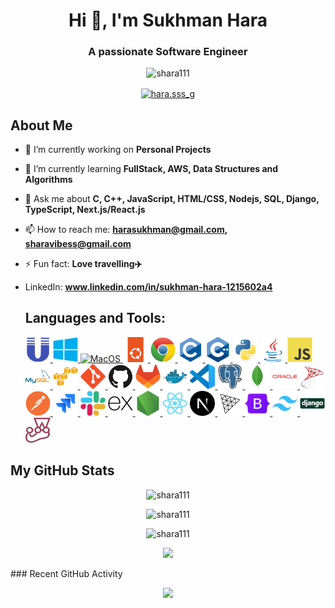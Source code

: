 <h1 align="center">Hi 👋, I'm Sukhman Hara</h1>
<h3 align="center">A passionate Software Engineer</h3>

<p align="center">
  <img src="https://komarev.com/ghpvc/?username=shara111&label=Profile%20views&color=0e75b6&style=flat" alt="shara111" />
</p>

<p align="center">
  <a href="https://instagram.com/hara.sss_g" target="blank">
    <img align="center" src="https://raw.githubusercontent.com/rahuldkjain/github-profile-readme-generator/master/src/images/icons/Social/instagram.svg" alt="hara.sss_g" height="30" width="40" />
  </a>
</p>





## About Me
- 🔭 I’m currently working on **Personal Projects**
- 🌱 I’m currently learning **FullStack, AWS, Data Structures and Algorithms**
- 💬 Ask me about **C, C++, JavaScript, HTML/CSS, Nodejs, SQL, Django, TypeScript, Next.js/React.js**
- 📫 How to reach me: **harasukhman@gmail.com, sharavibess@gmail.com**
- ⚡ Fun fact: **Love travelling✈️**
- LinkedIn: **www.linkedin.com/in/sukhman-hara-1215602a4**
  
  <!-- Add more icons as per your skills here -->
  ## Languages and Tools:
  <p align="left">
  <!-- Operating Systems -->
  <a href="https://www.unix.com/" target="_blank" rel="noreferrer">
    <img src="https://raw.githubusercontent.com/devicons/devicon/master/icons/unix/unix-original.svg" alt="Unix" width="40" height="40"/>
  </a>
  <a href="https://www.microsoft.com/en-us/windows" target="_blank" rel="noreferrer">
    <img src="https://raw.githubusercontent.com/devicons/devicon/master/icons/windows8/windows8-original.svg" alt="Windows" width="40" height="40"/>
  </a>
  <a href="https://www.apple.com/macos/" target="_blank" rel="noreferrer">
    <img src="https://raw.githubusercontent.com/devicons/devicon/master/icons/macos/macos-original.svg" alt="MacOS" width="40" height="40"/>
  </a>
  <a href="https://ubuntu.com/" target="_blank" rel="noreferrer">
    <img src="https://raw.githubusercontent.com/devicons/devicon/master/icons/ubuntu/ubuntu-plain.svg" alt="Ubuntu" width="40" height="40"/>
  </a>
  <a href="https://www.google.com/chromeos/" target="_blank" rel="noreferrer">
    <img src="https://raw.githubusercontent.com/devicons/devicon/master/icons/chrome/chrome-original.svg" alt="Chrome OS" width="40" height="40"/>
  </a>
  
  <!-- Programming Languages -->
  <a href="https://www.cprogramming.com/" target="_blank" rel="noreferrer">
    <img src="https://raw.githubusercontent.com/devicons/devicon/master/icons/c/c-original.svg" alt="C" width="40" height="40"/>
  </a>
  <a href="https://www.w3schools.com/cpp/" target="_blank" rel="noreferrer">
    <img src="https://raw.githubusercontent.com/devicons/devicon/master/icons/cplusplus/cplusplus-original.svg" alt="C++" width="40" height="40"/>
  </a>
  <a href="https://www.python.org" target="_blank" rel="noreferrer">
    <img src="https://raw.githubusercontent.com/devicons/devicon/master/icons/python/python-original.svg" alt="Python" width="40" height="40"/>
  </a>
  <a href="https://www.java.com" target="_blank" rel="noreferrer">
    <img src="https://raw.githubusercontent.com/devicons/devicon/master/icons/java/java-original.svg" alt="Java" width="40" height="40"/>
  </a>
  <a href="https://developer.mozilla.org/en-US/docs/Web/JavaScript" target="_blank" rel="noreferrer">
    <img src="https://raw.githubusercontent.com/devicons/devicon/master/icons/javascript/javascript-original.svg" alt="JavaScript" width="40" height="40"/>
  </a>
  <a href="https://www.sql.org/" target="_blank" rel="noreferrer">
    <img src="https://raw.githubusercontent.com/devicons/devicon/master/icons/mysql/mysql-original-wordmark.svg" alt="SQL" width="40" height="40"/>
  </a>

  <!-- Tools -->
  <a href="https://aws.amazon.com/" target="_blank" rel="noreferrer">
    <img src="https://raw.githubusercontent.com/devicons/devicon/master/icons/amazonwebservices/amazonwebservices-original.svg" alt="AWS" width="40" height="40"/>
  </a>
  <a href="https://git-scm.com/" target="_blank" rel="noreferrer">
    <img src="https://raw.githubusercontent.com/devicons/devicon/master/icons/git/git-original.svg" alt="Git" width="40" height="40"/>
  </a>
  <a href="https://github.com/" target="_blank" rel="noreferrer">
    <img src="https://raw.githubusercontent.com/devicons/devicon/master/icons/github/github-original.svg" alt="GitHub" width="40" height="40"/>
  </a>
  <a href="https://gitlab.com/" target="_blank" rel="noreferrer">
    <img src="https://raw.githubusercontent.com/devicons/devicon/master/icons/gitlab/gitlab-original.svg" alt="GitLab" width="40" height="40"/>
  </a>
  <a href="https://www.docker.com/" target="_blank" rel="noreferrer">
    <img src="https://raw.githubusercontent.com/devicons/devicon/master/icons/docker/docker-original.svg" alt="Docker" width="40" height="40"/>
  </a>
  <a href="https://code.visualstudio.com/" target="_blank" rel="noreferrer">
    <img src="https://raw.githubusercontent.com/devicons/devicon/master/icons/vscode/vscode-original.svg" alt="VS Code" width="40" height="40"/>
  </a>
  <a href="https://www.postgresql.org/" target="_blank" rel="noreferrer">
    <img src="https://raw.githubusercontent.com/devicons/devicon/master/icons/postgresql/postgresql-original.svg" alt="PostgreSQL" width="40" height="40"/>
  </a>
  <a href="https://www.mongodb.com/" target="_blank" rel="noreferrer">
    <img src="https://raw.githubusercontent.com/devicons/devicon/master/icons/mongodb/mongodb-original.svg" alt="MongoDB" width="40" height="40"/>
  </a>
  <a href="https://www.oracle.com/database/" target="_blank" rel="noreferrer">
    <img src="https://raw.githubusercontent.com/devicons/devicon/master/icons/oracle/oracle-original.svg" alt="Oracle" width="40" height="40"/>
  </a>
  <a href="https://www.microsoft.com/en-us/sql-server" target="_blank" rel="noreferrer">
    <img src="https://raw.githubusercontent.com/devicons/devicon/master/icons/microsoftsqlserver/microsoftsqlserver-original.svg" alt="SQL Server" width="40" height="40"/>
  </a>
  <a href="https://www.postman.com/" target="_blank" rel="noreferrer">
    <img src="https://raw.githubusercontent.com/devicons/devicon/master/icons/postman/postman-original.svg" alt="Postman" width="40" height="40"/>
  </a>
  <a href="https://www.atlassian.com/software/jira" target="_blank" rel="noreferrer">
    <img src="https://raw.githubusercontent.com/devicons/devicon/master/icons/jira/jira-original.svg" alt="Jira" width="40" height="40"/>
  </a>
  <a href="https://slack.com/" target="_blank" rel="noreferrer">
    <img src="https://raw.githubusercontent.com/devicons/devicon/master/icons/slack/slack-original.svg" alt="Slack" width="40" height="40"/>
  </a>

  <!-- Frameworks -->
  <a href="https://expressjs.com/" target="_blank" rel="noreferrer">
    <img src="https://raw.githubusercontent.com/devicons/devicon/master/icons/express/express-original.svg" alt="Express.js" width="40" height="40"/>
  </a>
  <a href="https://nodejs.org/" target="_blank" rel="noreferrer">
    <img src="https://raw.githubusercontent.com/devicons/devicon/master/icons/nodejs/nodejs-original.svg" alt="Node.js" width="40" height="40"/>
  </a>
  <a href="https://reactjs.org/" target="_blank" rel="noreferrer">
    <img src="https://raw.githubusercontent.com/devicons/devicon/master/icons/react/react-original.svg" alt="React.js" width="40" height="40"/>
  </a>
  <a href="https://nextjs.org/" target="_blank" rel="noreferrer">
    <img src="https://raw.githubusercontent.com/devicons/devicon/master/icons/nextjs/nextjs-original.svg" alt="Next.js" width="40" height="40"/>
  </a>
  <a href="https://threejs.org/" target="_blank" rel="noreferrer">
    <img src="https://raw.githubusercontent.com/devicons/devicon/master/icons/threejs/threejs-original.svg" alt="Three.js" width="40" height="40"/>
  </a>
  <a href="https://getbootstrap.com/" target="_blank" rel="noreferrer">
    <img src="https://raw.githubusercontent.com/devicons/devicon/master/icons/bootstrap/bootstrap-original.svg" alt="Bootstrap" width="40" height="40"/>
  </a>
    <!-- Tailwind CSS -->
  <a href="https://tailwindcss.com/" target="_blank" rel="noreferrer">
    <img src="https://raw.githubusercontent.com/devicons/devicon/master/icons/tailwindcss/tailwindcss-plain.svg" alt="Tailwind CSS" width="40" height="40"/>
  </a>
  <!-- Django -->
  <a href="https://www.djangoproject.com/" target="_blank" rel="noreferrer">
    <img src="https://raw.githubusercontent.com/devicons/devicon/master/icons/django/django-original.svg" alt="Django" width="40" height="40"/>
  </a>
  <!-- Jest -->
  <a href="https://jestjs.io/" target="_blank" rel="noreferrer">
    <img src="https://raw.githubusercontent.com/devicons/devicon/master/icons/jest/jest-plain.svg" alt="Jest" width="40" height="40"/>
  </a>
## My GitHub Stats
<p align="center">
  <img src="https://github-readme-stats.vercel.app/api/top-langs?username=shara111&show_icons=true&locale=en&layout=compact" alt="shara111" />
</p>

<p align="center">
  <img src="https://github-readme-stats.vercel.app/api?username=shara111&show_icons=true&locale=en" alt="shara111" />
</p>

<p align="center">
  <img src="https://github-readme-streak-stats.herokuapp.com/?user=shara111" alt="shara111" />
</p>
<p align="center">
  <img src="https://github-profile-trophy.vercel.app/?username=shara111&theme=onedark"/>
</p>
### Recent GitHub Activity
<!--RECENT_ACTIVITY:start-->
<!--RECENT_ACTIVITY:end-->

<p align="center">
  <img src="https://github-profile-summary-cards.vercel.app/api/cards/profile-details?username=shara111&theme=vue"/>
</p>
